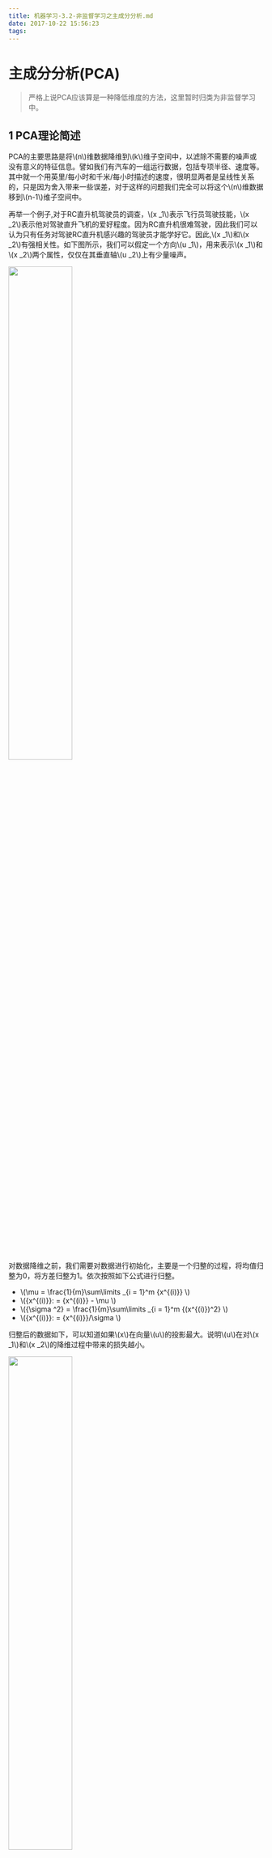 ```yaml
---
title: 机器学习-3.2-非监督学习之主成分分析.md
date: 2017-10-22 15:56:23
tags:
---
```


<script type="text/javascript" src="/Users/zcy/Desktop/study/git/MathJax-master/MathJax.js?config=TeX-AMS-MML_HTMLorMML"></script>

# 主成分分析(PCA)

> 严格上说PCA应该算是一种降低维度的方法，这里暂时归类为非监督学习中。

## 1 PCA理论简述

PCA的主要思路是将\\(n\\)维数据降维到\\(k\\)维子空间中，以滤除不需要的噪声或没有意义的特征信息。譬如我们有汽车的一组运行数据，包括专项半径、速度等。其中就一个用英里/每小时和千米/每小时描述的速度，很明显两者是呈线性关系的，只是因为舍入带来一些误差，对于这样的问题我们完全可以将这个\\(n\\)维数据移到\\(n-1\\)维子空间中。

再举一个例子,对于RC直升机驾驶员的调查，\\(x \_1\\)表示飞行员驾驶技能，\\(x \_2\\)表示他对驾驶直升飞机的爱好程度。因为RC直升机很难驾驶，因此我们可以认为只有任务对驾驶RC直升机感兴趣的驾驶员才能学好它。因此,\\(x \_1\\)和\\(x \_2\\)有强相关性。如下图所示，我们可以假定一个方向\\(u \_1\\)，用来表示\\(x \_1\\)和\\(x \_2\\)两个属性，仅仅在其垂直轴\\(u \_2\\)上有少量噪声。

<img src="/images/机器学习/PCA驾驶员技能兴趣关系曲线.png" width=50% height=50% text-align=center/>

对数据降维之前，我们需要对数据进行初始化，主要是一个归整的过程，将均值归整为0，将方差归整为1。依次按照如下公式进行归整。

* \\(\mu  = \frac{1}{m}\sum\limits _{i = 1}^m {x^{(i)}} \\)
* \\({x^{(i)}}: = {x^{(i)}} - \mu \\)
* \\({\sigma ^2} = \frac{1}{m}\sum\limits _{i = 1}^m {(x^{(i)})^2} \\)
* \\({x^{(i)}}: = {x^{(i)}}/\sigma \\)

归整后的数据如下，可以知道如果\\(x\\)在向量\\(u\\)的投影最大。说明\\(u\\)在对\\(x \_1\\)和\\(x \_2\\)的降维过程中带来的损失越小。

<img src="/images/机器学习/PCA降维示例.png" width=50% height=50% text-align=center/>

因此，可以需要保证下式最大：

{% raw %}
$$\frac{1}{m}\sum\limits _{i = 1}^m {{{({x^{{{(i)}^T}}}u)}^2}}  = \frac{1}{m}\sum\limits _{i = 1}^m {{u^T}{x^{(i)}}{x^{{{(i)}^T}}}u}  = {u^T}(\frac{1}{m}\sum\limits _{i = 1}^m {{x^{(i)}}{x^{{{(i)}^T}}}} )u$$
{% endraw %}

问题也就转变为找到一组\\(u\\)使得，上式最大的问题。然后我们假定\\(u\\)为一组标准正交基，因此\\(||u||=1\\)。因此问题可写为如下形式：

{% raw %}
$$\begin{gathered}
   & \max {u^T}(\frac{1}{m}\sum\limits _{i = 1}^m {{x^{(i)}}{x^{{{(i)}^T}}}} )u \hfill \\\
  s.t.: & ||u|| = 1 \hfill \\\ 
\end{gathered} $$
{% endraw %}

组成其拉格朗日函数如下：

{% raw %}
$$L(u,\lambda ) = {u^T}(\frac{1}{m}\sum\limits _{i = 1}^m {x^{(i)}x^{(i)^T}} )u - \lambda (||u|| - 1)$$
{% endraw %}

这里我们设\\(\Sigma=\frac{1}{m}\sum\limits _{i = 1}^m {x^{(i)}{x^{(i)^T}}}\\)，然后对\\(u\\)求导数，易得:

{% raw %}
$${\nabla _u}L(u,\lambda ) = \sum u - \lambda u = 0$$
{% endraw %}

因此，我们知道\\(\lambda\\)为\\(\Sigma\\)的特征值，\\(u\\)为对应的特征向量。恰好为我们要求的向量\\(u\\)。得到一组新的正交基后，我们就可以映射到新的空间中了。具体如下:

{% raw %}
$${y^{(i)}} = {(u _1^T{x^{(i)}},u _2^T{x^{(i)}},...,u _k^T{x^{(i)}})^T}$$
{% endraw %}

## 2. PCA的奇异值分解
由于一般为\\(n*n\\)的维度，因此往往是一个很大的矩阵。对于维度很大，样本数目要少于维度很多的数据，这样计算往往有不够划算。因此我们可以通过求解\\(x\\)的特征值的方法来求节\\(\Sigma\\)的特征向量。

> 由于求矩阵的单位特征向量，可以不考虑1/m这个系数。

假如对\\(x\\)进行奇异值分解，其中\\(U\\)和\\(V\\)均为酉阵，\\(\Lambda\\)为对角阵。另外值得注意的是酉阵的可逆矩阵与转置矩阵相同。具体分解形式如下：

{% raw %}
$$x = U\Lambda {V^T}$$
{% endraw %}

因此可以得到：

{% raw %}
$$\Sigma  = x{x^T} = U\Lambda {V^T}V\Lambda {U^T} = U{\Lambda ^2}{U^T}$$
$$\Sigma U = {\Lambda ^2}{U^T}$$
{% endraw %}

因此可以知道\\(\Sigma\\)的特征向量对应着\\(x\\)的奇异值分解中的\\(U\\)。同时\\(\Sigma\\)的特征值为\\(x\\)的奇异值的平方。

## 3 源码实现
我们对k临近算法中的手写数字识别做分析。我们首先对数字映射到三维空间中，然后进行展示。然后在映射到样本数量维度的空间，实现对数字的识别。值得一提是，PCA可以将多种无法直接展示的多维数组转化为三维数据，然后更直观地进行分析。

```python
import numpy as np
import os
from numpy import linalg
import matplotlib.pyplot as plt
from mpl_toolkits.mplot3d import axes3d, Axes3D

global g_label      # 训练集的label

def makeTrain(dir):
  dirs=os.listdir(dir)
  files = filter(lambda item:not os.path.isdir(item), dirs)
  mat = []
  label = []
  for file in files:
    arr = []
    f = open(dir+"/"+file)
    while True:
      line = f.readline()
      if not line:
        break
      for i in range(len(line)-1):        # line[len(line)]='\n'
        arr.append(float(line[i]))
    mat.append(arr)
    label.append(int(file.split("_")[0]))
  return (mat,label)

def preprocessing(trainList):
  train = np.array(trainList)
  rows = len(train)
  cols = len(train[0])
  # 使数学期望为0
  for col in range(cols):
    mean = np.mean(train[:,col])
    for row in range(rows):
      train[row][col] = train[row][col]-mean
    # 使方差为1。 如果方差小于1,任务反差为0，则不更新该行。
    # 实际上，由于手写数字已经被归整为0,1这样的二值化图像，因此这里没有修改波定性。
    var = np.var(train[:,col])
    if var > 1:
      print("hello")
      standard = np.sqrt(var)
      for row in range(rows):
        train[row][col] = train[row][col]/standard
  return train.tolist()

def lowerDimension(u3t,dir):
  # 该函数将1024维度的数据转化为3维
  dirs=os.listdir(dir)
  files = filter(lambda item:not os.path.isdir(item), dirs)
  mat = []
  label = []
  for file in files:
    arr = []
    f = open(dir+"/"+file)
    while True:
      line = f.readline()
      if not line:
        break
      for i in range(len(line)-1):        # line[len(line)]='\n'
        arr.append(float(line[i]))
    new_mat = u3t*np.mat(arr).T
    label.append(int(file.split("_")[0]))
    mat.append((np.array(new_mat.T)[0]).tolist())
  return (mat,label)         # mat为num*3的list

def show3D(g_train_3d):
  fig = plt.figure()
  ax = Axes3D(fig)
  #将数据点分成三部分画，在颜色上有区分度
  m = len(g_train_3d)
  for i in range(m):
    if g_label[i] == 0:
      ax.scatter(g_train_3d[i][0], g_train_3d[i][1], g_train_3d[i][2], c='b')
    elif g_label[i] == 1:
      ax.scatter(g_train_3d[i][0], g_train_3d[i][1], g_train_3d[i][2], c='c')
    elif g_label[i] == 2:
      ax.scatter(g_train_3d[i][0], g_train_3d[i][1], g_train_3d[i][2], c='g')
    elif g_label[i] == 3:
      ax.scatter(g_train_3d[i][0], g_train_3d[i][1], g_train_3d[i][2], c='k')
    elif g_label[i] == 4:
      ax.scatter(g_train_3d[i][0], g_train_3d[i][1], g_train_3d[i][2], c='m')
    elif g_label[i] == 5:
      ax.scatter(g_train_3d[i][0], g_train_3d[i][1], g_train_3d[i][2], c='r')
    elif g_label[i] == 6:
      ax.scatter(g_train_3d[i][0], g_train_3d[i][1], g_train_3d[i][2], c='w')
    elif g_label[i] == 7:
      ax.scatter(g_train_3d[i][0], g_train_3d[i][1], g_train_3d[i][2], c='y')
#    elif g_label[i] == 8:
#      ax.scatter(g_train_3d[i][0], g_train_3d[i][1], g_train_3d[i][2], c='b', depthshade=False)
#    elif g_label[i] == 9:
#      ax.scatter(g_train_3d[i][0], g_train_3d[i][1], g_train_3d[i][2], c='c', depthshade=False)
  ax.set_zlabel('Z') #坐标轴
  ax.set_ylabel('Y')
  ax.set_xlabel('X')
  plt.show()

def test(ukt, train_3d, dir):
  test_kd,test_label = lowerDimension(ukt, dir)
  testN = len(test_kd)
  right=0
  wrong=0
  for i in range(testN):
    label = classify(np.array(test_kd[i]),np.array(train_3d),10)
    if str(test_label[i]) == label:
      right = right + 1
    else:
      wrong = wrong + 1
  print("right=", right, ", wrong=", wrong)

def classify(vec,train_kd,k):
  # 计算各个训练数据与测试数据的距离
  m = len(g_label)
  dis = []
  for i in range(m):
    dis.append([linalg.norm(vec-train_kd[i]),g_label[i]])
  dis = sorted(dis, key=lambda v:v[0])
  # 计算相似度最高的k个值，这里写入map做累积
  dic = {}
  for j in range(k):
    if not str(dis[j][1]) in dic:
      dic[str(dis[j][1])]=1
    else:
      dic[str(dis[j][1])]=dic[str(dis[j][1])]+1
  return max(dic.items(), key=lambda x: x[1])[0]

if __name__=="__main__":
  # 1 预处理
  # 这里为了显示降低维度在训练样本中的作用，仅仅是用了300个样本
  (train,g_label) = makeTrain("/Users/zcy/Desktop/study/git/mlearning/res/trainingDigits1")
  # 进行预处理操作，将均值设置为0，将方差归整为1
  train_processed = preprocessing(train)

  # 2 降低维度
  # 首先计算x的奇异值
  train_mat = np.mat(train_processed)
  train_mat = train_mat.T               # 转化为n*m 1024*200
  U,sigma,VT = linalg.svd(train_mat)      # U的维度为n*n 即1024*1024. sigma为m*1. vt为300*300
  u3=U[np.ix_(np.arange(1024), np.arange(3))]      # 提取对应最高特征值最高的三个方向,u3的维度为1024*3
  # 将1024维的数字图像降低维度到三维向量
  train_3d,_ = lowerDimension(u3.T,"/Users/zcy/Desktop/study/git/mlearning/res/trainingDigits1")
  train_kd,_ = lowerDimension(U.T,"/Users/zcy/Desktop/study/git/mlearning/res/trainingDigits1")

  # 3 展示3维下的模型信息
  #show3D(train_3d)

  # 4 使用k邻域验证测试样本
  #test(u3.T, train_3d, "/Users/zcy/Desktop/study/git/mlearning/res/testDigits1")
  test(U.T,train_kd,"/Users/zcy/Desktop/study/git/mlearning/res/testDigits1")

```

500个测试样本中，有27个识别错误，具体识别率为94.6%。这与未使用PCA降维的完全一致。该例子似乎尚未体现到PCA有什么优势，以后有机会在分析。当然如果映射到三维空间，识别率仅仅为75.2%，因此不要过度降维。下面是一个展示到部分数据的三维图。

> 考虑到颜色，图片只显示部分类别数据。

<img src="/images/机器学习/PCA手写数字三维展示图.png" width=50% height=50% text-align=center/>

## 4 参考文献

* cs229-note10
* 机器学习实战